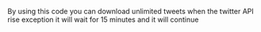 By using this code you can download unlimited tweets when the twitter API rise exception it will wait for 15 minutes and it will continue
